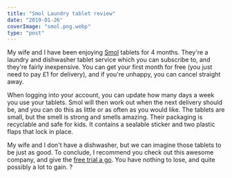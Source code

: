 ```yaml
---
title: "Smol Laundry tablet review"
date: "2019-01-26"
coverImage: "smol.png.webp"
type: "post"
---
```


My wife and I have been enjoying [Smol](http://smol.refr.cc/brooks) tablets for 4 months. They're a laundry and dishwasher tablet service which you can subscribe to, and they're fairly inexpensive. You can get your first month for free (you just need to pay £1 for delivery), and if you're unhappy, you can cancel straight away.

When logging into your account, you can update how many days a week you use your tablets. Smol will then work out when the next delivery should be, and you can do this as little or as often as you would like. The tablets are small, but the smell is strong and smells amazing. Their packaging is recyclable and safe for kids. It contains a sealable sticker and two plastic flaps that lock in place.

My wife and I don't have a dishwasher, but we can imagine those tablets to be just as good. To conclude, I recommend you check out this awesome company, and give the [free trial a go](http://smol.refr.cc/brooks). You have nothing to lose, and quite possibly a lot to gain. ?
